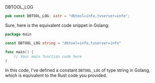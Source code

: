 DBTOOL_LOG

```rust
pub const DBTOOL_LOG: &str = "dbtool=info,tvserver=info";
```


Sure, here is the equivalent code snippet in Golang:

```go
package main

const DBTOOL_LOG string = "dbtool=info,tvserver=info"

func main() {
    // Your main function code here
}
```

In this code, I've defined a constant `DBTOOL_LOG` of type string in Golang, which is equivalent to the Rust code you provided.